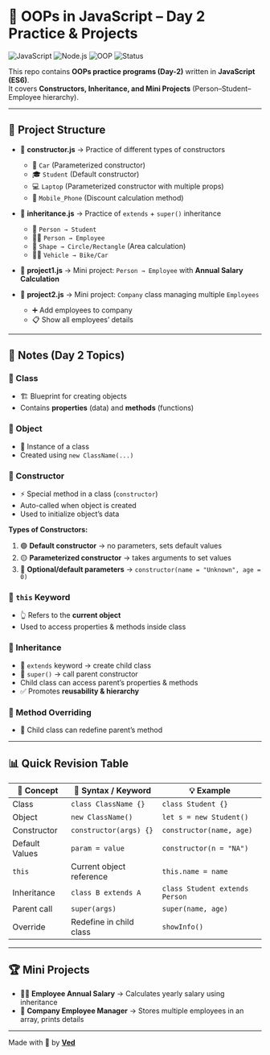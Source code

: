 # 🚀 OOPs in JavaScript – Day 2 Practice & Projects

![JavaScript](https://img.shields.io/badge/JavaScript-ES6-yellow?logo=javascript)
![Node.js](https://img.shields.io/badge/Node.js-runtime-green?logo=node.js)
![OOP](https://img.shields.io/badge/Concepts-OOP-blue)
![Status](https://img.shields.io/badge/Practice-Day--2-orange)

This repo contains **OOPs practice programs (Day-2)** written in **JavaScript (ES6)**.  
It covers **Constructors, Inheritance, and Mini Projects** (Person–Student–Employee hierarchy).  

---

## 📂 Project Structure

- 📌 **constructor.js** → Practice of different types of constructors  
  - 🚗 `Car` (Parameterized constructor)  
  - 🎓 `Student` (Default constructor)  
  - 💻 `Laptop` (Parameterized constructor with multiple props)  
  - 📱 `Mobile_Phone` (Discount calculation method)  

- 📌 **inheritance.js** → Practice of `extends` + `super()` inheritance  
  - 👨 `Person → Student`  
  - 🧑‍💼 `Person → Employee`  
  - 🔺 `Shape → Circle/Rectangle` (Area calculation)  
  - 🛵🚙 `Vehicle → Bike/Car`  

- 📌 **project1.js** → Mini project: `Person → Employee` with **Annual Salary Calculation**  

- 📌 **project2.js** → Mini project: `Company` class managing multiple `Employees`  
  - ➕ Add employees to company  
  - 📋 Show all employees’ details  

---

## 📘 Notes (Day 2 Topics)

### 🔹 Class

- 🏗️ Blueprint for creating objects  
- Contains **properties** (data) and **methods** (functions)  

### 🔹 Object

- 🎯 Instance of a class  
- Created using `new ClassName(...)`  

### 🔹 Constructor

- ⚡ Special method in a class (`constructor`)  
- Auto-called when object is created  
- Used to initialize object’s data  

**Types of Constructors:**

1. 🟢 **Default constructor** → no parameters, sets default values  
2. 🟡 **Parameterized constructor** → takes arguments to set values  
3. 🔵 **Optional/default parameters** → `constructor(name = "Unknown", age = 0)`  

### 🔹 `this` Keyword

- 👆 Refers to the **current object**  
- Used to access properties & methods inside class  

### 🔹 Inheritance

- 🧬 `extends` keyword → create child class  
- 🎁 `super()` → call parent constructor  
- Child class can access parent’s properties & methods  
- ✅ Promotes **reusability & hierarchy**  

### 🔹 Method Overriding

- 🔄 Child class can redefine parent’s method  

---

## 📊 Quick Revision Table

| 📖 Concept      | 📝 Syntax / Keyword       | 💡 Example                  |
|-----------------|---------------------------|-----------------------------|
| Class           | `class ClassName {}`      | `class Student {}`          |
| Object          | `new ClassName()`         | `let s = new Student()`     |
| Constructor     | `constructor(args) {}`    | `constructor(name, age)`    |
| Default Values  | `param = value`           | `constructor(n = "NA")`     |
| `this`          | Current object reference  | `this.name = name`          |
| Inheritance     | `class B extends A`       | `class Student extends Person` |
| Parent call     | `super(args)`             | `super(name, age)`          |
| Override        | Redefine in child class   | `showInfo()`                |

---

## 🏆 Mini Projects

- 🧑‍💼 **Employee Annual Salary** → Calculates yearly salary using inheritance  
- 🏢 **Company Employee Manager** → Stores multiple employees in an array, prints details  

---

Made with 💙 by [**Ved**](https://github.com/scrollditx)  
